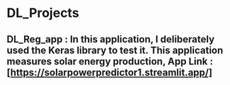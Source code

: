 # DL_Projects
## DL_Reg_app : In this application, I deliberately used the Keras library to test it. This application measures solar energy production, App Link :  [https://solarpowerpredictor1.streamlit.app/]

